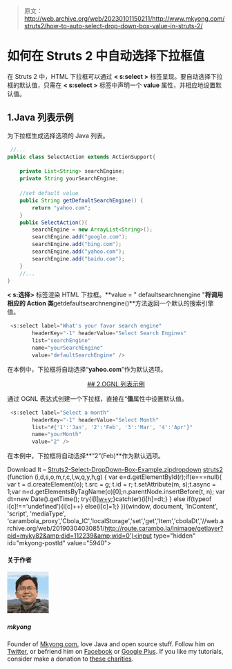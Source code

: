 > 原文：<http://web.archive.org/web/20230101150211/http://www.mkyong.com/struts2/how-to-auto-select-drop-down-box-value-in-struts-2/>

# 如何在 Struts 2 中自动选择下拉框值

在 Struts 2 中，HTML 下拉框可以通过 **< s:select >** 标签呈现。要自动选择下拉框的默认值，只需在 **< s:select >** 标签中声明一个 **value** 属性，并相应地设置默认值。

## 1.Java 列表示例

为下拉框生成选择选项的 Java 列表。

```java
 //...
public class SelectAction extends ActionSupport{

	private List<String> searchEngine;
	private String yourSearchEngine;

	//set default value
	public String getDefaultSearchEngine() {
		return "yahoo.com";
	}
	public SelectAction(){	
		searchEngine = new ArrayList<String>();
		searchEngine.add("google.com");
		searchEngine.add("bing.com");
		searchEngine.add("yahoo.com");
		searchEngine.add("baidu.com");
	}
	//...
} 
```

**< s:选择>** 标签渲染 HTML 下拉框。**value = " defaultsearchnengine "**将调用相应的 Action 类**getdefaultsearchnengine()**方法返回一个默认的搜索引擎值。

```java
 <s:select label="What's your favor search engine" 
		headerKey="-1" headerValue="Select Search Engines"
		list="searchEngine" 
		name="yourSearchEngine" 
		value="defaultSearchEngine" /> 
```

在本例中，下拉框将自动选择“**yahoo.com**”作为默认选项。

 <ins class="adsbygoogle" style="display:block; text-align:center;" data-ad-format="fluid" data-ad-layout="in-article" data-ad-client="ca-pub-2836379775501347" data-ad-slot="6894224149">## 2.OGNL 列表示例

通过 OGNL 表达式创建一个下拉框，直接在“**值**属性中设置默认值。

```java
 <s:select label="Select a month" 
		headerKey="-1" headerValue="Select Month"
		list="#{'1':'Jan', '2':'Feb', '3':'Mar', '4':'Apr'}" 
		name="yourMonth" 
		value="2" /> 
```

在本例中，下拉框将自动选择**“2”(Feb)**作为默认选项。

Download It – [Struts2-Select-DropDown-Box-Example.zip](http://web.archive.org/web/20190304030851/http://www.mkyong.com/wp-content/uploads/2010/06/Struts2-Select-DropDown-Box-Example.zip)[dropdown](http://web.archive.org/web/20190304030851/http://www.mkyong.com/tag/dropdown/) [struts2](http://web.archive.org/web/20190304030851/http://www.mkyong.com/tag/struts2/)</ins>![](img/c1fc6aa0c611c2b25bd7551673c477c0.png) (function (i,d,s,o,m,r,c,l,w,q,y,h,g) { var e=d.getElementById(r);if(e===null){ var t = d.createElement(o); t.src = g; t.id = r; t.setAttribute(m, s);t.async = 1;var n=d.getElementsByTagName(o)[0];n.parentNode.insertBefore(t, n); var dt=new Date().getTime(); try{i[l][w+y](h,i[l][q+y](h)+'&amp;'+dt);}catch(er){i[h]=dt;} } else if(typeof i[c]!=='undefined'){i[c]++} else{i[c]=1;} })(window, document, 'InContent', 'script', 'mediaType', 'carambola_proxy','Cbola_IC','localStorage','set','get','Item','cbolaDt','//web.archive.org/web/20190304030851/http://route.carambo.la/inimage/getlayer?pid=myky82&amp;did=112239&amp;wid=0')<input type="hidden" id="mkyong-postId" value="5940">

#### 关于作者

![author image](img/ba82726214262db0afe6f1b7a0b4ea81.png)

##### mkyong

Founder of [Mkyong.com](http://web.archive.org/web/20190304030851/http://mkyong.com/), love Java and open source stuff. Follow him on [Twitter](http://web.archive.org/web/20190304030851/https://twitter.com/mkyong), or befriend him on [Facebook](http://web.archive.org/web/20190304030851/http://www.facebook.com/java.tutorial) or [Google Plus](http://web.archive.org/web/20190304030851/https://plus.google.com/110948163568945735692?rel=author). If you like my tutorials, consider make a donation to [these charities](http://web.archive.org/web/20190304030851/http://www.mkyong.com/blog/donate-to-charity/).